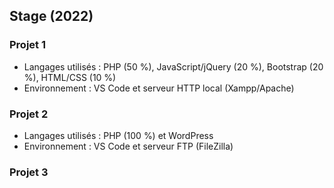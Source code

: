 ## Stage (2022)

### Projet 1
- Langages utilisés : PHP (50 %), JavaScript/jQuery (20 %), Bootstrap (20 %), HTML/CSS (10 %)
- Environnement : VS Code et serveur HTTP local (Xampp/Apache)

### Projet 2
- Langages utilisés : PHP (100 %) et WordPress
- Environnement : VS Code et serveur FTP (FileZilla)

### Projet 3
